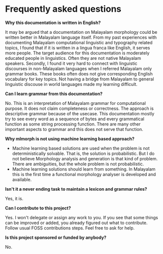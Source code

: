 # Frequently asked questions

**Why this documentation is written in English?**

It may be argued that a documentation on Malayalam morphology could be written better in Malayalam language itself. From my past experiences with documenting Malayalam computational linguistic and typography related topics, I found that if it is written in a lingua franca like English, it serves more people. The target audience for this documentation is moderately educated people in linguistics. Often they are not native Malayalam speakers. Secondly, I found it very hard to connect with linguistic discourses in non-Malayalam languages when I referred Malayalam only grammar books. These books often does not give corresponding English vocabulary for key topics. Not having a bridge from Malayalam to general linguistic discouse in world languages made my learning difficult.

**Can I learn grammar from this documentation?**

No. This is an interpretation of Malayalam grammar for computational purpose. It does not claim completeness or correctness. The approach is descriptive grammar because of the usecase. This documentation mostly try to see every word as a sequence of bytes and every grammatical function as some string processing function. There are many other important aspects to grammar and this does not serve that function.

**Why mlmorph is not using machine learning based approach?**

* Machine learning based solutions are used when the problem is not deterministically solvable. That is, the solution is probabilistic. But I do not believe Morphology analysis and generation is that kind of problem. There are ambiguities, but the whole problem is not probabilistic.
* Machine learning solutions should learn from something. In Malayalam this is the first time a functional morphology analyser is developed and available.

**Isn't it a never ending task to maintain a lexicon and grammar rules?**

Yes, it is.

**Can I contribute to this project?**

Yes. I won't delegate or assign any work to you. If you see that some things can be improved or added, you already figured out what to contribute. Follow usual FOSS contributions steps. Feel free to ask for help.

**Is this project sponsored or funded by anybody?**

No.

